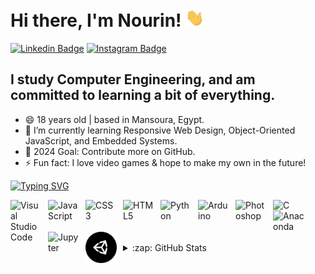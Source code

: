 # Hi there, I'm Nourin!  <img src="https://github.com/ABSphreak/ABSphreak/blob/master/gifs/Hi.gif" width="30">
[![Linkedin Badge](https://img.shields.io/badge/-NourinAwad-blue?style=flat-square&logo=Linkedin&logoColor=white&link=https://www.linkedin.com/in/nourin-awad-942843257/)](https://www.linkedin.com/in/nourinawad/) [![Instagram Badge](https://img.shields.io/badge/-@nourinawadd-c23584?style=flat-square&labelColor=c23584&logo=instagram&logoColor=white&link=https://www.instagram.com/nourinawadd/)](https://www.instagram.com/nourinawadd/) 

## I study Computer Engineering, and am committed to learning a bit of everything.

- 😄 18 years old | based in Mansoura, Egypt.
- 🌱 I’m currently learning Responsive Web Design, Object-Oriented JavaScript, and Embedded Systems.
- 🥅 2024 Goal: Contribute more on GitHub.
- ⚡ Fun fact: I love video games & hope to make my own in the future!

[![Typing SVG](https://readme-typing-svg.demolab.com/?lines=Tech+Stack)](https://git.io/typing-svg)

<img align="left" alt="Visual Studio Code" width="50px" src="https://cdn.jsdelivr.net/gh/devicons/devicon/icons/vscode/vscode-original.svg" style="padding-right:10px;"/>
<img align="left" alt="JavaScript" width="50px" src="https://cdn.jsdelivr.net/gh/devicons/devicon/icons/javascript/javascript-original.svg" style="padding-right:10px;"/>
<img align="left" alt="CSS3" width="50px" src="https://cdn.jsdelivr.net/gh/devicons/devicon/icons/css3/css3-original.svg" style="padding-right:10px;"/>
<img align="left" alt="HTML5" width="50px" src="https://cdn.jsdelivr.net/gh/devicons/devicon/icons/html5/html5-original.svg" style="padding-right:10px;"/>
<img align="left" alt="Python" width="50px" src="https://cdn.jsdelivr.net/gh/devicons/devicon/icons/python/python-original.svg" style="padding-right:10px;" />
<img align="left" alt="Arduino" width="50px" src="https://cdn.jsdelivr.net/gh/devicons/devicon/icons/arduino/arduino-original.svg" style="padding-right:10px;" />
<img align="left" alt="Photoshop" width="50px" src="https://cdn.jsdelivr.net/gh/devicons/devicon/icons/photoshop/photoshop-plain.svg" style="padding-right:10px;" />
<img align="left" alt="C" width="50px" src="https://cdn.jsdelivr.net/gh/devicons/devicon/icons/c/c-original.svg" style="padding-right:10px;" />
<img align="left" alt="Anaconda" width="50px" src="https://cdn.jsdelivr.net/gh/devicons/devicon/icons/anaconda/anaconda-original.svg" style="padding-right:10px;" />
<img align="left" alt="Jupyter" width="50px" src="https://cdn.jsdelivr.net/gh/devicons/devicon/icons/jupyter/jupyter-original-wordmark.svg" style="padding-right:10px;" />
<img align="left" alt="Unity" width="50px" src="unity-svgrepo-com.svg" style="padding-right:10px;" />

<br />
<br />
<br />
<br />
<details>
  <summary>:zap: GitHub Stats</summary>

  <img align="left" alt="nourinawadd's GitHub Stats" src="https://github-readme-stats.vercel.app/api?username=nourinawadd&show_icons=true&hide_border=false&title_color=ff652f&icon_color=FFE400&bg_color=09131B&text_color=ffffff&border_color=0c1a25" />

</details>
